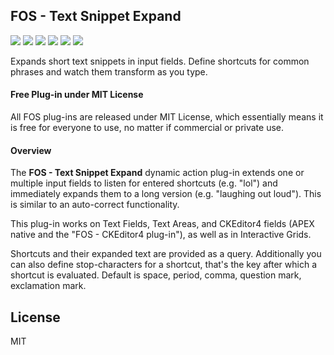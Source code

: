 ## FOS - Text Snippet Expand

![](https://img.shields.io/badge/Plug--in_Type-Dynamic_Action-orange.svg) ![](https://img.shields.io/badge/APEX-19.2-success.svg) ![](https://img.shields.io/badge/APEX-20.1-success.svg) ![](https://img.shields.io/badge/APEX-20.2-success.svg) ![](https://img.shields.io/badge/APEX-21.1-success.svg) ![](https://img.shields.io/badge/APEX-21.2-success.svg)

Expands short text snippets in input fields. Define shortcuts for common phrases and watch them transform as you type.
<h4>Free Plug-in under MIT License</h4>
<p>
All FOS plug-ins are released under MIT License, which essentially means it is free for everyone to use, no matter if commercial or private use.
</p>
<h4>Overview</h4>
<p>The <strong>FOS - Text Snippet Expand</strong> dynamic action plug-in extends one or multiple input fields to listen for entered shortcuts (e.g. "lol") and immediately expands them to a long version (e.g. "laughing out loud"). This is similar to an auto-correct functionality.
</p>
<p>This plug-in works on Text Fields, Text Areas, and CKEditor4 fields (APEX native and the "FOS - CKEditor4 plug-in"), as well as in  Interactive Grids.
</p>
<p>Shortcuts and their expanded text are provided as a query. Additionally you can also define stop-characters for a shortcut, that's the key after which a shortcut is evaluated. Default is space, period, comma, question mark, exclamation mark.
</p>

## License

MIT

